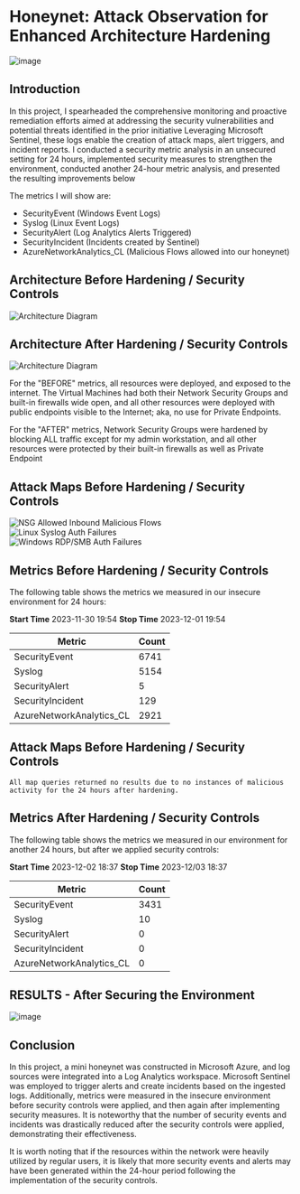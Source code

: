 # Honeynet: Attack Observation for Enhanced Architecture Hardening

![image](https://github.com/jacar0812/Cloud-Honeynet/assets/129025552/34353cc1-dd3d-4725-bb53-45095447dfda)

## Introduction

In this project, I spearheaded the comprehensive monitoring and proactive remediation efforts aimed at addressing the security vulnerabilities and potential threats identified in the prior initiative
Leveraging Microsoft Sentinel, these logs enable the creation of attack maps, alert triggers, and incident reports.
I conducted a security metric analysis in an unsecured setting for 24 hours, implemented security measures to strengthen the environment, conducted another 24-hour metric analysis, and presented the resulting improvements below

The metrics I will show are:

- SecurityEvent (Windows Event Logs)
- Syslog (Linux Event Logs)
- SecurityAlert (Log Analytics Alerts Triggered)
- SecurityIncident (Incidents created by Sentinel)
- AzureNetworkAnalytics_CL (Malicious Flows allowed into our honeynet)

## Architecture Before Hardening / Security Controls
![Architecture Diagram](https://i.imgur.com/aBDwnKb.jpg)

## Architecture After Hardening / Security Controls
![Architecture Diagram](https://i.imgur.com/YQNa9Pp.jpg)


For the "BEFORE" metrics, all resources were deployed, and exposed to the internet. The Virtual Machines had both their Network Security Groups and built-in firewalls wide open, and all other resources were deployed with public endpoints visible to the Internet; aka, no use for Private Endpoints.

For the "AFTER" metrics, Network Security Groups were hardened by blocking ALL traffic except for my admin workstation, and all other resources were protected by their built-in firewalls as well as Private Endpoint

## Attack Maps Before Hardening / Security Controls
![NSG Allowed Inbound Malicious Flows](https://github.com/jacar0812/SOC-Honeynet/assets/129025552/c1168e9d-22f8-4dad-a8f2-ecea686197f6)<br>
![Linux Syslog Auth Failures](https://github.com/jacar0812/SOC-Honeynet/assets/129025552/14e62985-696d-4c39-9507-096a5468b41e)<br>
![Windows RDP/SMB Auth Failures](https://github.com/jacar0812/SOC-Honeynet/assets/129025552/dde0057f-8a9f-4170-b5a7-d6327ee8032a)<br>

## Metrics Before Hardening / Security Controls

The following table shows the metrics we measured in our insecure environment for 24 hours:

**Start Time** 2023-11-30 19:54
**Stop Time** 2023-12-01 19:54

| Metric                   | Count
| ------------------------ | -----
| SecurityEvent            | 6741
| Syslog                   | 5154
| SecurityAlert            | 5
| SecurityIncident         | 129
| AzureNetworkAnalytics_CL | 2921

## Attack Maps Before Hardening / Security Controls

```All map queries returned no results due to no instances of malicious activity for the 24 hours after hardening.```

## Metrics After Hardening / Security Controls

The following table shows the metrics we measured in our environment for another 24 hours, but after we applied security controls:

**Start Time** 2023-12-02 18:37
**Stop Time**	2023-12/03 18:37

| Metric                   | Count
| ------------------------ | -----
| SecurityEvent            | 3431
| Syslog                   | 10
| SecurityAlert            | 0
| SecurityIncident         | 0
| AzureNetworkAnalytics_CL | 0


## RESULTS - After Securing the Environment 	

![image](https://github.com/jacar0812/SOC-Honeynet/assets/129025552/50763a94-a0b9-4133-8f30-f3070598fc8c)






## Conclusion

In this project, a mini honeynet was constructed in Microsoft Azure, and log sources were integrated into a Log Analytics workspace. Microsoft Sentinel was employed to trigger alerts and create incidents based on the ingested logs. Additionally, metrics were measured in the insecure environment before security controls were applied, and then again after implementing security measures. It is noteworthy that the number of security events and incidents was drastically reduced after the security controls were applied, demonstrating their effectiveness.

It is worth noting that if the resources within the network were heavily utilized by regular users, it is likely that more security events and alerts may have been generated within the 24-hour period following the implementation of the security controls.
